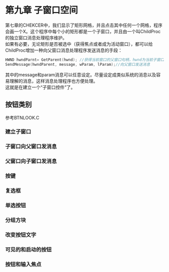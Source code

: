# 第九章 子窗口空间
第七章的CHEKCER中，我们显示了矩形网格，并且点击其中任何一个网格，程序会画一个X。这个程序中每个小的矩形都是一个子窗口，并且由一个叫ChildProc的独立窗口消息处理程序维护。  
如果有必要，无论矩形是否被选中（获得焦点或者成为活动窗口），都可以给ChildProc增加一种向父窗口消息处理程序发送消息的手段：  
```c
HWND hwndParnt= GetParent(hwnd); //获得当前窗口的父窗口句柄，hwnd为当前子窗口句柄  
SendMessage(hwndParent, message, wParam, lParam);//向父窗口发送消息  
```
其中的message和param消息可以任意设定。尽量设定成类似系统的消息以及容易理解的消息，这样消息处理程序也方便处理。  
这就是在建立一个“子窗口控件”了。
## 按钮类别
参考BTNLOOK.C
### 建立子窗口
### 子窗口向父窗口发消息
### 父窗口向子窗口发消息
### 按键
### 复选框
### 单选按钮
### 分组方块
### 改变按钮文字
### 可见的和启动的按钮
### 按钮和输入焦点